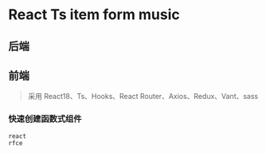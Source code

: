 # React Ts item form music
## 后端

## 前端
> 采用 React18、Ts、Hooks、React Router、Axios、Redux、Vant、sass
### 快速创建函数式组件
```
react
rfce

```
